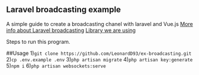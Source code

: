 

## Laravel broadcasting example

A simple guide to create a broadcasting chanel with laravel and Vue.js
[More info about Laravel broadcasting](https://laravel.com/docs/9.x/broadcasting)
[Library we are using ](https://beyondco.de/docs/laravel-websockets/getting-started/introduction)

Steps to run this program.

##Usage
1)``` git clone https://github.com/LeonardD93/ex-broadcasting.git ```
2)``` cp .env.example .env ```
3)``` php artisan migrate ```
4)``` php artisan key:generate ```
5)``` npm i ```
6)``` php artisan websockets:serve ```